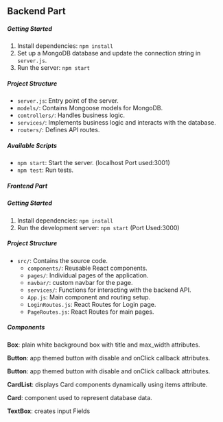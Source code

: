 ## Backend Part

##### Getting Started

1. Install dependencies: `npm install`
2. Set up a MongoDB database and update the connection string in `server.js`.
3. Run the server: `npm start`

##### Project Structure

- `server.js`: Entry point of the server.
- `models/`: Contains Mongoose models for MongoDB.
- `controllers/`: Handles business logic.
- `services/`: Implements business logic and interacts with the database.
- `routers/`: Defines API routes.

##### Available Scripts

- `npm start`: Start the server. (localhost Port used:3001)
- `npm test`: Run tests.

##### Frontend Part

##### Getting Started

1. Install dependencies: `npm install`
2. Run the development server: `npm start` (Port Used:3000)

##### Project Structure

- `src/`: Contains the source code.
  - `components/`: Reusable React components.
  - `pages/`: Individual pages of the application.
  - `navbar/`: custom navbar for the page.
  - `services/`: Functions for interacting with the backend API.
  - `App.js`: Main component and routing setup.
  - `LoginRoutes.js`: React Routes for Login page.
  - `PageRoutes.js`: React Routes for main pages. 

##### Components

**Box**: plain white background box with title and max_width attributes.

**Button**: app themed button with disable and onClick callback attributes.

**Button**: app themed button with disable and onClick callback attributes.

**CardList**: displays Card components dynamically using items attribute.

**Card**: component used to represent database data.

**TextBox**: creates input Fields


